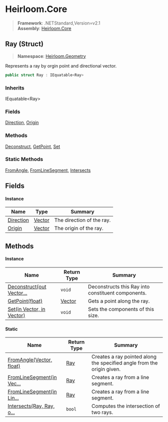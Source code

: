 # Heirloom.Core

> **Framework**: .NETStandard,Version=v2.1  
> **Assembly**: [Heirloom.Core][0]

## Ray (Struct)

> **Namespace**: [Heirloom.Geometry][0]

Represents a ray by orgin point and directional vector.

```cs
public struct Ray : IEquatable<Ray>
```

### Inherits

IEquatable\<Ray>

### Fields

[Direction][1], [Origin][2]

### Methods

[Deconstruct][3], [GetPoint][4], [Set][5]

### Static Methods

[FromAngle][6], [FromLineSegment][7], [Intersects][8]

## Fields

#### Instance

| Name           | Type        | Summary                   |
|----------------|-------------|---------------------------|
| [Direction][1] | [Vector][9] | The direction of the ray. |
| [Origin][2]    | [Vector][9] | The origin of the ray.    |

## Methods

#### Instance

| Name                           | Return Type | Summary                                            |
|--------------------------------|-------------|----------------------------------------------------|
| [Deconstruct(out Vector...][3] | `void`      | Deconstructs this Ray into constituent components. |
| [GetPoint(float)][4]           | [Vector][9] | Gets a point along the ray.                        |
| [Set(in Vector, in Vector)][5] | `void`      | Sets the components of this size.                  |

#### Static

| Name                           | Return Type | Summary                                                                |
|--------------------------------|-------------|------------------------------------------------------------------------|
| [FromAngle(Vector, float)][6]  | [Ray][10]   | Creates a ray pointed along the specified angle from the origin given. |
| [FromLineSegment(in Vec...][7] | [Ray][10]   | Creates a ray from a line segment.                                     |
| [FromLineSegment(in Lin...][7] | [Ray][10]   | Creates a ray from a line segment.                                     |
| [Intersects(Ray, Ray, o...][8] | `bool`      | Computes the intersection of two rays.                                 |

[0]: ../../Heirloom.Core.md
[1]: Ray/Direction.md
[2]: Ray/Origin.md
[3]: Ray/Deconstruct.md
[4]: Ray/GetPoint.md
[5]: Ray/Set.md
[6]: Ray/FromAngle.md
[7]: Ray/FromLineSegment.md
[8]: Ray/Intersects.md
[9]: ../Heirloom/Vector.md
[10]: Ray.md

